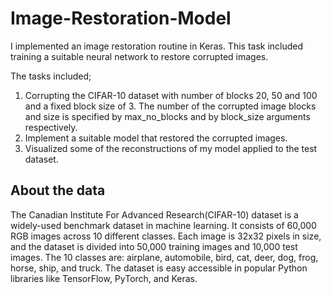 # Image-Restoration-Model
I implemented an image restoration routine in Keras. This task included training a suitable neural network to restore corrupted images.

The tasks included;
1. Corrupting the CIFAR-10 dataset with number of blocks 20, 50 and 100 and a fixed block size of 3.
The number of the corrupted image blocks and size is specified by max_no_blocks and by block_size arguments respectively.
2. Implement a suitable model that restored the corrupted images.
3. Visualized some of the reconstructions of my model applied to the test dataset.

## About the data

The Canadian Institute For Advanced Research(CIFAR-10) dataset is a widely-used benchmark dataset in machine learning. It consists of 60,000 RGB images across 10 different classes. Each image is 32x32 pixels in size, and the dataset is divided into 50,000 training images and 10,000 test images. The 10 classes are: airplane, automobile, bird, cat, deer, dog, frog, horse, ship, and truck. The dataset is easy accessible in popular Python libraries like TensorFlow, PyTorch, and Keras.
